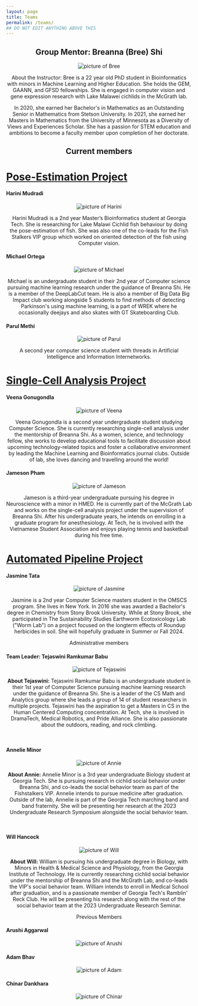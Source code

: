 ```yaml
---
layout: page
title: Teams
permalink: /teams/
## DO NOT EDIT ANYTHING ABOVE THIS
---
```


<head>
  <style>
    p {text-align: center;}
    h2 {text-align: center;}
    img.resize {
    width:250px; /* you can use % */
    height: auto;
}
  </style>
</head>

<h2>Group Mentor:  Breanna (Bree) Shi</h2>

![picture of Bree ](/images/Bree_Bio.jpg)

<p>About the Instructor: Bree is a 22 year old PhD student in Bioinformatics with minors in Machine Learning and Higher Education. She holds the GEM, GAANN, and GFSD fellowships. She is engaged in computer vision and gene expression research with Lake Malawei cichlids in the McGrath lab.

In 2020, she earned her Bachelor's in Mathematics as an Outstanding Senior in Mathematics from Stetson University. In 2021, she earned her Masters in Mathematics from the University of Minnesota as a Diversity of Views and Experiences Scholar. She has a passion for STEM education and ambitions to become a faculty member upon completion of her doctorate.</p>

<h2> Current members</h2>

# [Pose-Estimation Project](/team_bios/MLVideo.md)
<h4>Harini Mudradi</h4>

![picture of Harini](/images/Harini_Mudradi.jpg)

<p>Harini Mudradi is a 2nd year Master’s Bioinformatics student at Georgia Tech. She is researching for Lake Malawi Cichlid fish behaviour by doing the pose-estimation of fish. She was also one of the co-leads for the Fish Stalkers VIP group which worked on oriented detection of the fish using Computer vision.</p>

<h4> Michael Ortega</h4>

![picture of Michael](/images/Michael_Ortega.jpg)

<p>Michael is an undergraduate student in their 2nd year of Computer science pursuing machine learning research under the guidance of Breanna Shi. He is a member of the DeepLabCut team. He is also a member of Big Data Big Impact club working alongside 5 students to find methods of detecting Parkinson's using machine learning, is a part of WREK where he occasionally deejays and also skates with GT Skateboarding Club.</p>

<h4>Parul Methi</h4>

![picture of Parul](/images/parul_methi.jpg)

<p>A second year computer science student with threads in Artificial Intelligence and Information Internetworks.</p>

# [Single-Cell Analysis Project](/team_bios/MLExpression.md)

<h4>Veena Gonugondla</h4>

![picture of Veena](/images/Veena_Gonugondla.png)

<p>Veena Gonugondla is a second year undergraduate student studying Computer Science. She is currently researching single-cell analysis under the mentorship of Breanna Shi. As a women, science, and technology fellow, she works to develop educational tools to facilitate discussion about upcoming technology-related topics and foster a collaborative environment by leading the Machine Learning and Bioinformatics journal clubs. Outside of lab, she loves dancing and travelling around the world!</p>

<h4>Jameson Pham</h4>

![picture of Jameson](/images/jameson_pham.jpg)

<p>Jameson is a third-year undergraduate pursuing his degree in Neuroscience with a minor in HMED. He is currently part of the McGrath Lab and works on the single-cell analysis project under the supervision of Breanna Shi. After his undergraduate years, he intends on enrolling in a graduate program for anesthesiology. At Tech, he is  involved with the Vietnamese Student Association and enjoys playing tennis and basketball during his free time.</p>


# [Automated Pipeline Project](/team_bios/MathandCS.md)

<h4>Jasmine Tata</h4>

![picture of Jasmine](/images/Jasmine_Tata.jpg)

<p>Jasmine is a 2nd year Computer Science masters student in the OMSCS program. She lives in New York. In 2016 she was awarded a Bachelor's degree in Chemistry from Stony Brook University. While at Stony Brook, she participated in The Sustainability Studies Earthworm Ecotoxicology Lab ("Worm Lab") on a project focused on the longterm effects of Roundup herbicides in soil. She will hopefully graduate in Summer or Fall 2024.</p>


Administrative members

<h4>Team Leader: Tejaswini Ramkumar Babu</h4>

![picture of Tejaswini](/images/teja_ramkumar.jpeg)

<p><strong>About Tejaswini:</strong> Tejaswini Ramkumar Babu is an undergraduate student in their 1st year of Computer Science pursuing machine learning research under the guidance of Breanna Shi. She is a leader of the CS Math and Analytics group where she leads a group of 14 of student researchers in multiple projects. Tejaswini has the aspiration to get a Masters in CS in the Human Centered Computing concentration. At Tech, she is involved in DramaTech, Medical Robotics, and Pride Alliance. She is also passionate about the outdoors, reading, and rock climbing.</p>
<br/>

<h4> Annelie Minor</h4>

![picture of Annie](/images/AnnieMinor2.jpg)

<p><strong>About Annie:</strong> Annelie Minor is a 3rd year undergraduate Biology student at Georgia Tech. She is pursuing research in cichlid social behavior under Breanna Shi, and co-leads the social behavior team as part of the Fishstalkers VIP. Annelie intends to pursue medicine after graduation. Outside of the lab, Annelie is part of the Georgia Tech marching band and band fraternity. She will be presenting her research at the 2023 Undergraduate Research Symposium alongside the social behavior team.</p>
<br/>

<h4> Will Hancock</h4>

![picture of Will](/images/Will_Hancock.jpg)

<p><strong>About Will:</strong> William is pursuing his undergraduate degree in Biology, with Minors in Health & Medical Science and Physiology, from the Georgia Institute of Technology. He is currently researching cichlid social behavior under the mentorship of Breanna Shi and the McGrath Lab, and co-leads the VIP's social behavior team. William intends to enroll in Medical School after graduation, and is a passionate member of Georgia Tech's Ramblin' Reck Club. He will be presenting his research along with the rest of the social behavior team at the 2023 Undergraduate Research Seminar.</p>


Previous Members

<h4>Arushi Aggarwal</h4>

![picture of Arushi](/images/Arushi_Aggarwal.jpg)

<h4>Adam Bhav </h4>

![picture of Adam](/images/Adam_Bhav.jpg)

<h4>Chinar Dankhara</h4>

![picture of Chinar](/images/Chinar_Dankhara.jpg)

<br/>
